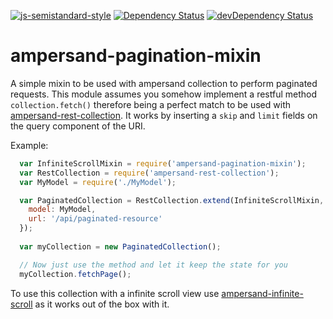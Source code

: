 [![js-semistandard-style](https://cdn.rawgit.com/flet/semistandard/master/badge.svg)](https://github.com/Flet/semistandard)
[![Dependency Status](https://david-dm.org/jgantunes/ampersand-pagination-mixin.svg)](https://david-dm.org/jgantunes/ampersand-pagination-mixin)
[![devDependency Status](https://david-dm.org/jgantunes/ampersand-pagination-mixin/dev-status.svg)](https://david-dm.org/jgantunes/ampersand-pagination-mixin#info=devDependencies)

# ampersand-pagination-mixin
A simple mixin to be used with ampersand collection to perform paginated requests. This module assumes you somehow implement a restful method `collection.fetch()` therefore being a perfect match to be used with [ampersand-rest-collection](https://github.com/AmpersandJS/ampersand-rest-collection). It works by inserting a `skip` and `limit` fields on the query component of the URI.

Example:

```javascript
  var InfiniteScrollMixin = require('ampersand-pagination-mixin');
  var RestCollection = require('ampersand-rest-collection');
  var MyModel = require('./MyModel');

  var PaginatedCollection = RestCollection.extend(InfiniteScrollMixin, {
    model: MyModel,
    url: '/api/paginated-resource'
  });
  
  var myCollection = new PaginatedCollection();

  // Now just use the method and let it keep the state for you
  myCollection.fetchPage();
```

To use this collection with a infinite scroll view use [ampersand-infinite-scroll](https://github.com/JGAntunes/ampersand-infinite-scroll) as it works out of the box with it.
